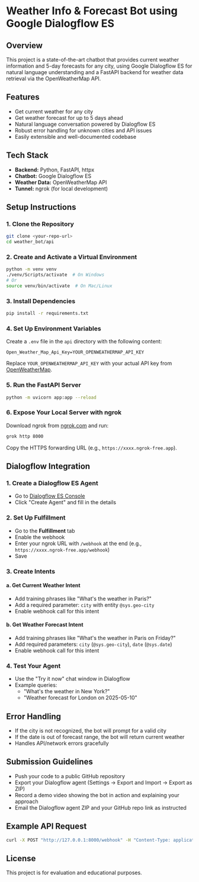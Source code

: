 # Weather Info & Forecast Bot using Google Dialogflow ES

## Overview
This project is a state-of-the-art chatbot that provides current weather information and 5-day forecasts for any city, using Google Dialogflow ES for natural language understanding and a FastAPI backend for weather data retrieval via the OpenWeatherMap API.

## Features
- Get current weather for any city
- Get weather forecast for up to 5 days ahead
- Natural language conversation powered by Dialogflow ES
- Robust error handling for unknown cities and API issues
- Easily extensible and well-documented codebase

## Tech Stack
- **Backend:** Python, FastAPI, httpx
- **Chatbot:** Google Dialogflow ES
- **Weather Data:** OpenWeatherMap API
- **Tunnel:** ngrok (for local development)

## Setup Instructions

### 1. Clone the Repository
```sh
git clone <your-repo-url>
cd weather_bot/api
```

### 2. Create and Activate a Virtual Environment
```sh
python -m venv venv
./venv/Scripts/activate  # On Windows
# Or
source venv/bin/activate  # On Mac/Linux
```

### 3. Install Dependencies
```sh
pip install -r requirements.txt
```

### 4. Set Up Environment Variables
Create a `.env` file in the `api` directory with the following content:
```
Open_Weather_Map_Api_Key=YOUR_OPENWEATHERMAP_API_KEY
```
Replace `YOUR_OPENWEATHERMAP_API_KEY` with your actual API key from [OpenWeatherMap](https://openweathermap.org/api).

### 5. Run the FastAPI Server
```sh
python -m uvicorn app:app --reload
```

### 6. Expose Your Local Server with ngrok
Download ngrok from [ngrok.com](https://ngrok.com/download) and run:
```sh
grok http 8000
```
Copy the HTTPS forwarding URL (e.g., `https://xxxx.ngrok-free.app`).

## Dialogflow Integration

### 1. Create a Dialogflow ES Agent
- Go to [Dialogflow ES Console](https://dialogflow.cloud.google.com/)
- Click "Create Agent" and fill in the details

### 2. Set Up Fulfillment
- Go to the **Fulfillment** tab
- Enable the webhook
- Enter your ngrok URL with `/webhook` at the end (e.g., `https://xxxx.ngrok-free.app/webhook`)
- Save

### 3. Create Intents
#### a. Get Current Weather Intent
- Add training phrases like "What's the weather in Paris?"
- Add a required parameter: `city` with entity `@sys.geo-city`
- Enable webhook call for this intent

#### b. Get Weather Forecast Intent
- Add training phrases like "What's the weather in Paris on Friday?"
- Add required parameters: `city` (`@sys.geo-city`), `date` (`@sys.date`)
- Enable webhook call for this intent

### 4. Test Your Agent
- Use the "Try it now" chat window in Dialogflow
- Example queries:
  - "What's the weather in New York?"
  - "Weather forecast for London on 2025-05-10"

## Error Handling
- If the city is not recognized, the bot will prompt for a valid city
- If the date is out of forecast range, the bot will return current weather
- Handles API/network errors gracefully

## Submission Guidelines
- Push your code to a public GitHub repository
- Export your Dialogflow agent (Settings → Export and Import → Export as ZIP)
- Record a demo video showing the bot in action and explaining your approach
- Email the Dialogflow agent ZIP and your GitHub repo link as instructed

## Example API Request
```sh
curl -X POST "http://127.0.0.1:8000/webhook" -H "Content-Type: application/json" -d '{"city": "Paris"}'
```

## License
This project is for evaluation and educational purposes.
